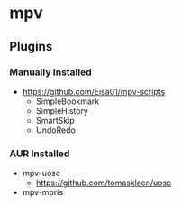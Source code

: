 # mpv

## Plugins

### Manually Installed

 - https://github.com/Eisa01/mpv-scripts
    - SimpleBookmark
    - SimpleHistory
    - SmartSkip
    - UndoRedo

### AUR Installed

 - mpv-uosc
    - https://github.com/tomasklaen/uosc
 - mpv-mpris
